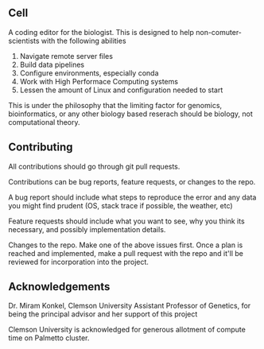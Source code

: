 Cell
---

A coding editor for the biologist.  This is designed to help non-comuter-scientists with the 
following abilities


1.  Navigate remote server files
2.  Build data pipelines
3.  Configure environments, especially conda
4.  Work with High Performace Computing systems 
5.  Lessen the amount of Linux and configuration needed to start


This is under the philosophy that the limiting factor for genomics, bioinformatics, or 
any other biology based reserach should be biology, not computational theory.

Contributing
---
All contributions should go through git pull requests.


Contributions can be bug reports, feature requests, or changes to the repo.  

A bug report should include what steps to reproduce the error
and any data you might find prudent (OS, stack trace if possible, the weather, etc)

Feature requests should include what you want to see, why you think its necessary, and possibly implementation details.

Changes to the repo. Make one of the above issues first. Once a  plan is reached and implemented, make a pull request with the repo and it'll be reviewed for incorporation into the project.


Acknowledgements
---
Dr. Miram Konkel, Clemson University Assistant Professor of Genetics, for being the principal 
advisor and her support of this project

Clemson University is acknowledged for generous allotment of compute time on Palmetto cluster.

